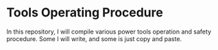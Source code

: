 # Tools Operating Procedure
In this repository, I will compile various power tools operation and safety procedure. Some I will write, and some is just copy and paste. 
